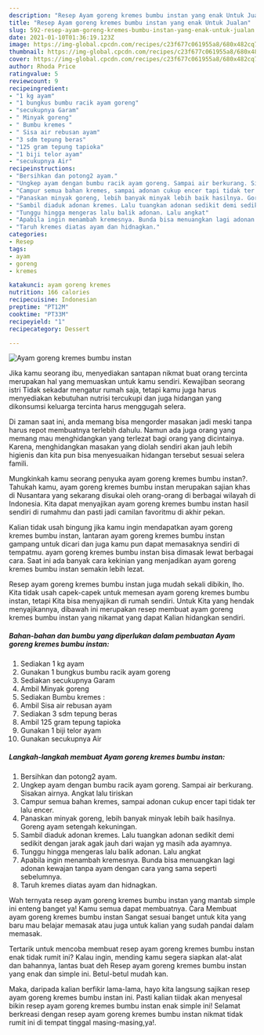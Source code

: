 ```yaml
---
description: "Resep Ayam goreng kremes bumbu instan yang enak Untuk Jualan"
title: "Resep Ayam goreng kremes bumbu instan yang enak Untuk Jualan"
slug: 592-resep-ayam-goreng-kremes-bumbu-instan-yang-enak-untuk-jualan
date: 2021-01-10T01:36:19.123Z
image: https://img-global.cpcdn.com/recipes/c23f677c061955a8/680x482cq70/ayam-goreng-kremes-bumbu-instan-foto-resep-utama.jpg
thumbnail: https://img-global.cpcdn.com/recipes/c23f677c061955a8/680x482cq70/ayam-goreng-kremes-bumbu-instan-foto-resep-utama.jpg
cover: https://img-global.cpcdn.com/recipes/c23f677c061955a8/680x482cq70/ayam-goreng-kremes-bumbu-instan-foto-resep-utama.jpg
author: Rhoda Price
ratingvalue: 5
reviewcount: 9
recipeingredient:
- "1 kg ayam"
- "1 bungkus bumbu racik ayam goreng"
- "secukupnya Garam"
- " Minyak goreng"
- " Bumbu kremes "
- " Sisa air rebusan ayam"
- "3 sdm tepung beras"
- "125 gram tepung tapioka"
- "1 biji telor ayam"
- "secukupnya Air"
recipeinstructions:
- "Bersihkan dan potong2 ayam."
- "Ungkep ayam dengan bumbu racik ayam goreng. Sampai air berkurang. Sisakan airnya. Angkat lalu tiriskan"
- "Campur semua bahan kremes, sampai adonan cukup encer tapi tidak ter lalu encer."
- "Panaskan minyak goreng, lebih banyak minyak lebih baik hasilnya. Goreng ayam setengah kekuningan."
- "Sambil diaduk adonan kremes. Lalu tuangkan adonan sedikit demi sedikit dengan jarak agak jauh dari wajan yg masih ada ayamnya."
- "Tunggu hingga mengeras lalu balik adonan. Lalu angkat"
- "Apabila ingin menambah kremesnya. Bunda bisa menuangkan lagi adonan kewajan tanpa ayam dengan cara yang sama seperti sebelumnya."
- "Taruh kremes diatas ayam dan hidnagkan."
categories:
- Resep
tags:
- ayam
- goreng
- kremes

katakunci: ayam goreng kremes 
nutrition: 166 calories
recipecuisine: Indonesian
preptime: "PT12M"
cooktime: "PT33M"
recipeyield: "1"
recipecategory: Dessert

---
```



![Ayam goreng kremes bumbu instan](https://img-global.cpcdn.com/recipes/c23f677c061955a8/680x482cq70/ayam-goreng-kremes-bumbu-instan-foto-resep-utama.jpg)

Jika kamu seorang ibu, menyediakan santapan nikmat buat orang tercinta merupakan hal yang memuaskan untuk kamu sendiri. Kewajiban seorang istri Tidak sekadar mengatur rumah saja, tetapi kamu juga harus menyediakan kebutuhan nutrisi tercukupi dan juga hidangan yang dikonsumsi keluarga tercinta harus menggugah selera.

Di zaman  saat ini, anda memang bisa mengorder masakan jadi meski tanpa harus repot membuatnya terlebih dahulu. Namun ada juga orang yang memang mau menghidangkan yang terlezat bagi orang yang dicintainya. Karena, menghidangkan masakan yang diolah sendiri akan jauh lebih higienis dan kita pun bisa menyesuaikan hidangan tersebut sesuai selera famili. 



Mungkinkah kamu seorang penyuka ayam goreng kremes bumbu instan?. Tahukah kamu, ayam goreng kremes bumbu instan merupakan sajian khas di Nusantara yang sekarang disukai oleh orang-orang di berbagai wilayah di Indonesia. Kita dapat menyajikan ayam goreng kremes bumbu instan hasil sendiri di rumahmu dan pasti jadi camilan favoritmu di akhir pekan.

Kalian tidak usah bingung jika kamu ingin mendapatkan ayam goreng kremes bumbu instan, lantaran ayam goreng kremes bumbu instan gampang untuk dicari dan juga kamu pun dapat memasaknya sendiri di tempatmu. ayam goreng kremes bumbu instan bisa dimasak lewat berbagai cara. Saat ini ada banyak cara kekinian yang menjadikan ayam goreng kremes bumbu instan semakin lebih lezat.

Resep ayam goreng kremes bumbu instan juga mudah sekali dibikin, lho. Kita tidak usah capek-capek untuk memesan ayam goreng kremes bumbu instan, tetapi Kita bisa menyajikan di rumah sendiri. Untuk Kita yang hendak menyajikannya, dibawah ini merupakan resep membuat ayam goreng kremes bumbu instan yang nikamat yang dapat Kalian hidangkan sendiri.

<!--inarticleads1-->

##### Bahan-bahan dan bumbu yang diperlukan dalam pembuatan Ayam goreng kremes bumbu instan:

1. Sediakan 1 kg ayam
1. Gunakan 1 bungkus bumbu racik ayam goreng
1. Sediakan secukupnya Garam
1. Ambil  Minyak goreng
1. Sediakan  Bumbu kremes :
1. Ambil  Sisa air rebusan ayam
1. Sediakan 3 sdm tepung beras
1. Ambil 125 gram tepung tapioka
1. Gunakan 1 biji telor ayam
1. Gunakan secukupnya Air




<!--inarticleads2-->

##### Langkah-langkah membuat Ayam goreng kremes bumbu instan:

1. Bersihkan dan potong2 ayam.
1. Ungkep ayam dengan bumbu racik ayam goreng. Sampai air berkurang. Sisakan airnya. Angkat lalu tiriskan
1. Campur semua bahan kremes, sampai adonan cukup encer tapi tidak ter lalu encer.
1. Panaskan minyak goreng, lebih banyak minyak lebih baik hasilnya. Goreng ayam setengah kekuningan.
1. Sambil diaduk adonan kremes. Lalu tuangkan adonan sedikit demi sedikit dengan jarak agak jauh dari wajan yg masih ada ayamnya.
1. Tunggu hingga mengeras lalu balik adonan. Lalu angkat
1. Apabila ingin menambah kremesnya. Bunda bisa menuangkan lagi adonan kewajan tanpa ayam dengan cara yang sama seperti sebelumnya.
1. Taruh kremes diatas ayam dan hidnagkan.




Wah ternyata resep ayam goreng kremes bumbu instan yang mantab simple ini enteng banget ya! Kamu semua dapat membuatnya. Cara Membuat ayam goreng kremes bumbu instan Sangat sesuai banget untuk kita yang baru mau belajar memasak atau juga untuk kalian yang sudah pandai dalam memasak.

Tertarik untuk mencoba membuat resep ayam goreng kremes bumbu instan enak tidak rumit ini? Kalau ingin, mending kamu segera siapkan alat-alat dan bahannya, lantas buat deh Resep ayam goreng kremes bumbu instan yang enak dan simple ini. Betul-betul mudah kan. 

Maka, daripada kalian berfikir lama-lama, hayo kita langsung sajikan resep ayam goreng kremes bumbu instan ini. Pasti kalian tiidak akan menyesal bikin resep ayam goreng kremes bumbu instan enak simple ini! Selamat berkreasi dengan resep ayam goreng kremes bumbu instan nikmat tidak rumit ini di tempat tinggal masing-masing,ya!.

